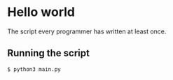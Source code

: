 # Hello world

The script every programmer has written at least once.

## Running the script

```
$ python3 main.py
```
